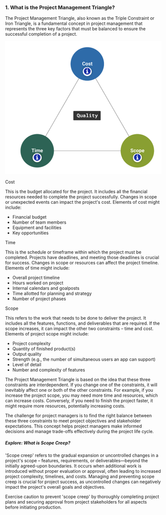### 1. What is the Project Management Triangle?

The Project Management Triangle, also known as the Triple Constraint or Iron Triangle, is a fundamental concept in project management that represents the three key factors that must be balanced to ensure the successful completion of a project.

![](../public/5873cbf2cf603d749ed1f0a4a71df118.png)

Cost

This is the budget allocated for the project. It includes all the financial resources needed to complete the project successfully. Changes in scope or unexpected events can impact the project's cost. Elements of cost might include:

- Financial budget
- Number of team members
- Equipment and facilities
- Key opportunities

Time

This is the schedule or timeframe within which the project must be completed. Projects have deadlines, and meeting those deadlines is crucial for success. Changes in scope or resources can affect the project timeline. Elements of time might include:

- Overall project timeline
- Hours worked on project
- Internal calendars and goalposts
- Time allotted for planning and strategy
- Number of project phases

Scope

This refers to the work that needs to be done to deliver the project. It includes all the features, functions, and deliverables that are required. If the scope increases, it can impact the other two constraints – time and cost. Elements of project scope might include:

- Project complexity
- Quantity of finished product(s)
- Output quality
- Strength (e.g., the number of simultaneous users an app can support)
- Level of detail
- Number and complexity of features

The Project Management Triangle is based on the idea that these three constraints are interdependent. If you change one of the constraints, it will inevitably affect one or both of the other constraints. For example, if you increase the project scope, you may need more time and resources, which can increase costs. Conversely, if you need to finish the project faster, it might require more resources, potentially increasing costs.

The challenge for project managers is to find the right balance between these three constraints to meet project objectives and stakeholder expectations. This concept helps project managers make informed decisions and manage trade-offs effectively during the project life cycle.

##### Explore: What is Scope Creep?

'Scope creep' refers to the gradual expansion or uncontrolled changes in a project's scope – features, requirements, or deliverables—beyond the initially agreed-upon boundaries. It occurs when additional work is introduced without proper evaluation or approval, often leading to increased project complexity, timelines, and costs. Managing and preventing scope creep is crucial for project success, as uncontrolled changes can negatively impact the project's overall goals and objectives.

Exercise caution to prevent 'scope creep' by thoroughly completing project plans and securing approval from project stakeholders for all aspects before initiating production.